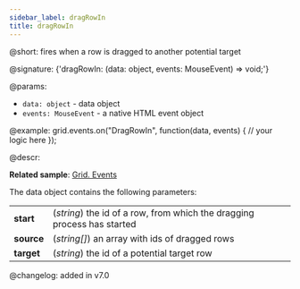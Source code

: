 ```yaml
---
sidebar_label: dragRowIn
title: dragRowIn
---          
```


@short: fires when a row is dragged to another potential target

@signature: {'dragRowIn: (data: object, events: MouseEvent) => void;'}

@params:
- `data: object` - data object
- `events: MouseEvent` - a native HTML event object

@example:
grid.events.on("DragRowIn", function(data, events) {
  // your logic here
});


@descr:

**Related sample**: [Grid. Events](https://snippet.dhtmlx.com/9zeyp4ds)

The data object contains the following parameters:

<table>
	<tbody>
        <tr>
			<td><b>start</b></td>
			<td>(<i>string</i>) the id of a row, from which the dragging process has started</td>
		</tr>
        <tr>
			<td><b>source</b></td>
			<td>(<i>string[]</i>) an array with ids of dragged rows</td>
		</tr>
        <tr>
			<td><b>target</b></td>
			<td>(<i>string</i>) the id of a potential target row</td>
		</tr>
    </tbody>
</table>

@changelog: added in v7.0

[comment]: # (@relatedapi: grid/api/grid_afterrowdrag_event.md grid/api/grid_afterrowdrop_event.md grid/api/grid_beforerowdrag_event.md grid/api/grid_beforerowdrop_event.md grid/api/grid_canrowdrop_event.md grid/api/grid_cancelrowdrop_event.md grid/api/grid_dragrowout_event.md grid/api/grid_dragrowstart_event.md) 

[comment]: # (@related: grid/configuration.md#drag-n-drop-of-grid-rows)
